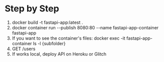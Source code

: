 # Step by Step
1. docker build -t fastapi-app:latest .
2. docker container run --publish 8080:80 --name fastapi-app-container fastapi-app
3. If you want to see the container's files: docker exec -it fastapi-app-container ls -l {subfolder}
4. GET /users
5. If works local, deploy API on Heroku or Glitch
